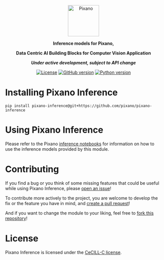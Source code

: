 <div align="center">

<picture>
    <img src="https://raw.githubusercontent.com/pixano/pixano/main/images/pixano_logo.png" alt="Pixano" height="100"/>
</picture>

<br/>

**Inference models for Pixano,**

**Data Centric AI Building Blocks for Computer Vision Application**

***Under active development, subject to API change***

[![License](https://img.shields.io/badge/license-CeCILL--C-green.svg)](LICENSE)
[![GitHub version](https://img.shields.io/badge/release-v0.1.1-blue?logo=github)](https://github.com/pixano/pixano-inference/releases)
[![Python version](https://img.shields.io/pypi/pyversions/pixano?color=important&logo=python&logoColor=white)](https://www.python.org/downloads/)

</div>


# Installing Pixano Inference

```shell
pip install pixano-inference@git+https://github.com/pixano/pixano-inference
```
# Using Pixano Inference

Please refer to the Pixano [inference notebooks](https://github.com/pixano/pixano/tree/main/notebooks/inference) for information on how to use the inference models provided by this module.

# Contributing

If you find a bug or you think of some missing features that could be useful while using Pixano Inference, please [open an issue](https://github.com/pixano/pixano-inference/issues)!

To contribute more actively to the project, you are welcome to develop the fix or the feature you have in mind, and [create a pull request](https://github.com/pixano/pixano-inference/pulls)!

And if you want to change the module to your liking, feel free to [fork this repository](https://github.com/pixano/pixano-inference/fork)!


# License

Pixano Inference is licensed under the [CeCILL-C license](LICENSE).
